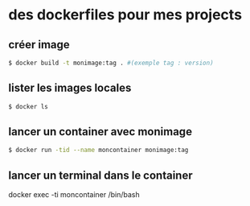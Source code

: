 # des dockerfiles pour mes projects

## créer image

```bash
$ docker build -t monimage:tag . #(exemple tag : version)
```

## lister les images locales

```bash
$ docker ls
```

## lancer un container avec monimage

```bash
$ docker run -tid --name moncontainer monimage:tag
```

## lancer un terminal dans le container

docker exec -ti moncontainer /bin/bash